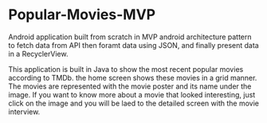 # Popular-Movies-MVP
Android application built from scratch in MVP android architecture pattern to fetch data from API then foramt data using JSON, and finally present data in a RecyclerView.

This application is built in Java to show the most recent popular movies according to TMDb. the home screen shows these movies in a grid manner. 
The movies are represented with the movie poster and its name under the image. If you want to know more about a movie that looked interesting, just click on the image and you 
will be laed to the detailed screen with the movie interview.
